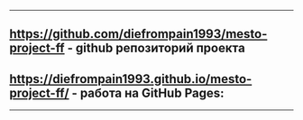 ---

## https://github.com/diefrompain1993/mesto-project-ff - github репозиторий проекта

## https://diefrompain1993.github.io/mesto-project-ff/ -  работа на GitHub Pages:

---
